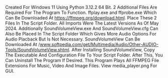 Created For Windows 11 Using Python 3.12.2 64 Bit. 2 Additional Files Are Required For The Program To Function. ffplay.exe and ffprobe.exe Which Can Be Downloaded At https://ffmpeg.org/download.html. Place These 2 Files In The Script Folder. All Imports Were The Latest Versions As Of May 2024. Additionally SoundVolumeView.exe And SoundVolumeView.cfg Can Also Be Placed In The Script Folder Which Gives More Audio Options For Audio Placback But Is Not Necessary. SoundVolumeView Can Be Downloaded At /www.softpedia.com/get/Multimedia/Audio/Other-AUDIO-Tools/SoundVolumeView.shtml. After Installing SoundVolumeView, Copy The Executable And Configuration File To Your Script Folder. After This, You Can Uninstall The Program If Desired. This Program Plays All FFMPEG File Extensions For Music, Video And Image Files. View media_player.png For GUI.
